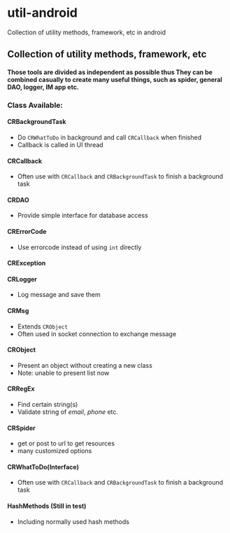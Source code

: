 # util-android
Collection of utility methods, framework, etc in android

## Collection of utility methods, framework, etc
  
#### Those tools are divided as independent as possible thus They can be combined casually to create many useful things, such as spider, general DAO, logger,  IM app etc.

### Class Available:

#### CRBackgroundTask
   - Do <code>CRWhatToDo</code> in background and call <code>CRCallback</code> when finished
   - Callback is called in UI thread

#### CRCallback
   - Often use with <code>CRCallback</code> and <code>CRBackgroundTask</code> to finish a background task 

#### CRDAO
   - Provide simple interface for database access

#### CRErrorCode
   - Use errorcode instead of using <code>int</code> directly

#### CRException

#### CRLogger
   - Log message and save them

#### CRMsg
   - Extends <code>CRObject</code>
   - Often used in socket connection to exchange message

#### CRObject
   - Present an object without creating a new class
   - Note: unable to present list now

#### CRRegEx
   - Find certain string(s)
   - Validate string of *email*, *phone* etc.

#### CRSpider
   - get or post to url to get resources
   - many customized options

#### CRWhatToDo(Interface) 
   - Often use with <code>CRCallback</code> and <code>CRBackgroundTask</code> to finish a background task 

#### HashMethods (Still in test)
  - Including normally used hash methods

